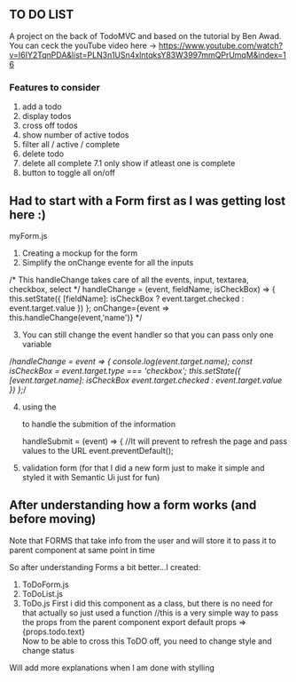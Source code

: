 ## TO DO LIST 

A project on the back of TodoMVC and based on the tutorial by Ben Awad. 
You can ceck the youTube video here -> https://www.youtube.com/watch?v=I6IY2TqnPDA&list=PLN3n1USn4xlntqksY83W3997mmQPrUmqM&index=16

### Features to consider 
1. add a todo
2. display todos
3. cross off todos
4. show number of active todos 
5. filter all / active / complete
6. delete todo
7. delete all complete
    7.1 only show if atleast one is complete 
8. button to toggle all on/off 


## Had to start with a Form first as I was getting lost here :) 

myForm.js

1. Creating a mockup for the form
2. Simplify the onChange evente for all the inputs
 
 /* This handleChange takes care of all the events, input, textarea, checkbox, select */
    handleChange = (event, fieldName, isCheckBox) => {
        this.setState({ [fieldName]: isCheckBox ? event.target.checked : event.target.value })
    };
    onChange={event => this.handleChange(event,'name')} */

3. You can still change the event handler so that you can pass only one variable

   
 /*handleChange = event => {
            console.log(event.target.name);
            const isCheckBox = event.target.type === 'checkbox';
            this.setState({ [event.target.name]: isCheckBox event.target.checked : event.target.value })
    };*/

4. using the <form> to handle the submition of the information

    <form onSubmit={this.handleSubmit}>
    handleSubmit = (event) => {
        //It will prevent to refresh the page and pass values to the URL
        event.preventDefault();    

5. validation form (for that I did a new form just to make it simple and styled it with Semantic Ui just for fun)

## After understanding how a form works (and before moving)

Note that FORMS that take info from the user and will store it to pass it to parent component at same point in time

So after understanding Forms a bit better...I created:

1. ToDoForm.js
2. ToDoList.js
3. ToDo.js 
    First i did this component as a class, but there is no need for that actually so just used a function 
    //this is a very simple way to pass the props from the parent component
    export default props =>  
    <div>
        {props.todo.text}
    </div>
    Now to be able to cross this ToDO off, you need to change style and change status
    
Will add more explanations when I am done with stylling